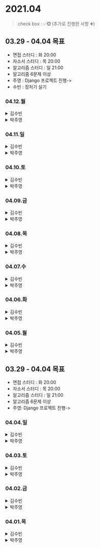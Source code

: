 # 2021.04

> check box : ✅❎ (추가로 진행한 사항 ➕)

## 03.29 - 04.04 목표
- 면접 스터디 :  화 20:00
- 자소서 스터디 : 목 20:00
- 알고리즘 스터디 : 일 21:00
- 알고리즘 6문제 이상
- 주영 : Django 프로젝트 진행->
- 수빈 : 정처기 실기

### 04.12.월

<details>
<summary>김수빈</summary>

|Check|To Do|
|:---:|---|
||자소서|
||알고리즘 4문제|

</details>

<details>
<summary>박주영</summary>
  
|Check|To Do|
|:---:|---|
||알고리즘 1문제|
||네이버 자소서 끝내기|
||롯데 자소서 작성|
||머신러닝 공부 다시 시작|

</details>

### 04.11.일

<details>
<summary>김수빈</summary>

|Check|To Do|
|:---:|---|
||자소서|
||알고리즘 4문제|

</details>

<details>
<summary>박주영</summary>
  
|Check|To Do|
|:---:|---|
|✅|알고리즘 스터디|
|❎|네이버 자소서 끝내기|

</details>

### 04.10.토

<details>
<summary>김수빈</summary>

아파서 휴식

</details>

<details>
<summary>박주영</summary>
  
|Check|To Do|
|:---:|---|
|✅|알고리즘 1문제|

</details>

### 04.09.금

<details>
<summary>김수빈</summary>

|Check|To Do|
|:---:|---|
|✅|자소서|
|❎|알고리즘 1문제|

</details>

<details>
<summary>박주영</summary>
  
|Check|To Do|
|:---:|---|
|✅|알고리즘 1문제|
|❎|네이버 자소서 끝내기|
|❎|머신러닝 공부 정리|

</details>

### 04.08.목

<details>
<summary>김수빈</summary>

|Check|To Do|
|:---:|---|
|✅|자소서|
|❎|정처기 실기|
|✅|알고리즘 1문제|

</details>

<details>
<summary>박주영</summary>
  
|Check|To Do|
|:---:|---|
|✅|알고리즘 1문제|
|✅|토스 |

</details>

### 04.07.수

<details>
<summary>김수빈</summary>

|Check|To Do|
|:---:|---|
|✅|JAVA 공부 - 기초부터 다시하기|
|❎|자소서 - 네이버|
|➕|intelliJ Java 환경 세팅|

</details>

<details>
<summary>박주영</summary>
  
|Check|To Do|
|:---:|---|
|❎|알고리즘 1문제|
|✅|Django - 게시판 CRUD 개발|

</details>

### 04.06.화

<details>
<summary>김수빈</summary>

|Check|To Do|
|:---:|---|
|❎|JAVA 공부|
|✅|면접 준비 - 나이스페이먼츠|
|❎|자소서 - LG에너지솔루션|
|✅|자소서 - 새마을금고중앙회|

</details>

<details>
<summary>박주영</summary>
  
|Check|To Do|
|:---:|---|
|✅|알고리즘 1문제|
|❎|Django - 게시판 CRUD 개발|
|✅|면접 - KT 준비|
|✅|LG 에너지 솔루션 3번째 문항|

</details>

### 04.05.월

<details>
<summary>김수빈</summary>

|Check|To Do|
|:---:|---|
|❎|JAVA 공부|
|❎|면접 준비 - NICE페이먼츠|
|✅|자소서 - 새마을금고중앙회|

</details>

<details>
<summary>박주영</summary>
  
|Check|To Do|
|:---:|---|
|✅|알고리즘 1문제|
|✅|Django - polls 프로젝트|
|❎|면접 - KT 준비|
|✅|LG 에너지 솔루션 1, 2문항 쓰기|

</details>

## 03.29 - 04.04 목표
- 면접 스터디 :  화 20:00
- 자소서 스터디 : 목 20:00
- 알고리즘 스터디 : 일 21:00
- 알고리즘 6문제 이상
- 주영: Django 프로젝트 진행->

### 04.04.일

<details>
<summary>김수빈</summary>

|Check|To Do|
|:---:|---|
|❎|알고리즘 1문제|
|✅|알고리즘 스터디|
|❎|면접 준비|

</details>

<details>
<summary>박주영</summary>
  
|Check|To Do|
|:---:|---|
|✅|알고리즘 1문제|
|❎|장고 공부|

</details>

### 04.03.토

<details>
<summary>김수빈</summary>

|Check|To Do|
|:---:|---|
|✅|13:00 카카오메이커스|
|✅|16:00 2021 Dev-Matching|
|❎|알고리즘 1문제|

</details>

<details>
<summary>박주영</summary>
  
|Check|To Do|
|:---:|---|
|||

</details>

### 04.02.금

<details>
<summary>김수빈</summary>

|Check|To Do|
|:---:|---|
|✅|CJ 올리브네트웍스 자소서 - 수정|
|✅|알고리즘 2문제|

</details>

<details>
<summary>박주영</summary>
  
|Check|To Do|
|:---:|---|
|✅|알고리즘 3문제|

</details>

### 04.01.목

<details>
<summary>김수빈</summary>

|Check|To Do|
|:---:|---|
|✅|CJ 올리브네트웍스 자소서|
|✅|알고리즘 3문제|

</details>

<details>
<summary>박주영</summary>
  
|Check|To Do|
|:---:|---|
|✅|CJ 올리브네트웍스 자소서|
|✅|면접 질문 리스트 뽑기|
|❎|알고리즘 1문제|

</details>
